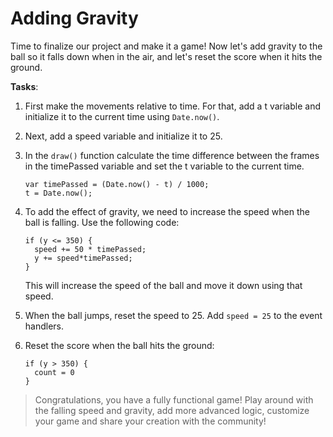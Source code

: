 # Adding Gravity

Time to finalize our project and make it a game! Now let's add gravity to the ball so it falls down when in the air, and let's reset the score when it hits the ground.

**Tasks**:
1. First make the movements relative to time. For that, add a t variable and initialize it to the current time using `Date.now()`.
2. Next, add a speed variable and initialize it to 25.
3. In the `draw()` function calculate the time difference between the frames in the timePassed variable and set the t variable to the current time.
    
    ```
    var timePassed = (Date.now() - t) / 1000;
    t = Date.now();
    ```

4. To add the effect of gravity, we need to increase the speed when the ball is falling. Use the following code:
    ```
    if (y <= 350) {
      speed += 50 * timePassed;
      y += speed*timePassed;
    } 
    ```
    This will increase the speed of the ball and move it down using that speed.

5. When the ball jumps, reset the speed to 25. Add `speed = 25` to the event handlers.
6. Reset the score when the ball hits the ground:
    ```
    if (y > 350) {
      count = 0
    } 
    ```

>Congratulations, you have a fully functional game! Play around with the falling speed and gravity, add more advanced logic, customize your game and share your creation with the community!
